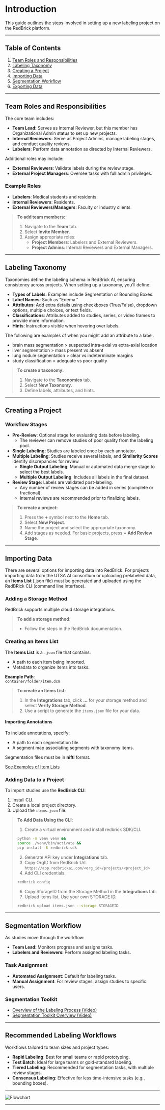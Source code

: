 # Introduction

This guide outlines the steps involved in setting up a new labeling project on the RedBrick platform.

---

## Table of Contents
1. [Team Roles and Responsibilities](#team-roles-and-responsibilities)
2. [Labeling Taxonomy](#labeling-taxonomy)
3. [Creating a Project](#creating-a-project)
4. [Importing Data](#importing-data)
5. [Segmentation Workflow](#segmentation-workflow)
6. [Exporting Data](#exporting-data)

---

## Team Roles and Responsibilities

The core team includes:
- **Team Lead**: Serves as Internal Reviewer, but this member has Organizational Admin status to set up new projects.
- **Internal Reviewers**: Serve as Project Admins, manage labeling stages, and conduct quality reviews.
- **Labelers**: Perform data annotation as directed by Internal Reviewers.

Additional roles may include:
- **External Reviewers**: Validate labels during the review stage.
- **External Project Managers**: Oversee tasks with full admin privileges.

### Example Roles
- **Labelers**: Medical students and residents.
- **Internal Reviewers**: Residents.
- **External Reviewers/Managers**: Faculty or industry clients.

> **To add team members:**
> 1. Navigate to the **Team** tab.
> 2. Select **Invite Member**.
> 3. Assign appropriate roles:
>    - **Project Members**: Labelers and External Reviewers.
>    - **Project Admins**: Internal Reviewers and External Managers.

---

## Labeling Taxonomy

Taxonomies define the labeling schema in RedBrick AI, ensuring consistency across projects. When setting up a taxonomy, you'll define:
- **Types of Labels**: Examples include Segmentation or Bounding Boxes.
- **Label Names**: Such as "Edema."
- **Attributes**: Add extra details using checkboxes (True/False), dropdown options, multiple choices, or text fields.
- **Classifications**: Attributes added to studies, series, or video frames to provide more information.
- **Hints**: Instructions visible when hovering over labels.

The following are examples of when you might add an attribute to a label.
- brain mass segmentation > suspected intra-axial vs extra-axial location
- liver segmentation > mass present vs absent
- lung nodule segmentation > clear vs indeterminate margins
- study classification > adequate vs poor quality

> **To create a taxonomy:**
> 1. Navigate to the **Taxonomies** tab.
> 2. Select **New Taxonomy**.
> 3. Define labels, attributes, and hints.

---

## Creating a Project

### Workflow Stages
- **Pre-Review**: Optional stage for evaluating data before labeling.
  - The reviewer can remove studies of poor quality from the labeling pool.
- **Single Labeling**: Studies are labeled once by each annotator.
- **Multiple Labeling**: Studies receive several labels, and **Similarity Scores** identify discrepancies for review.
  - **Single Output Labeling**: Manual or automated data merge stage to select the best labels.
  - **Multiple Output Labeling**: Includes all labels in the final dataset.
- **Review Stage**: Labels are validated post-labeling.
  - Any number of review stages can be added in series (complete or fractional).
  - Internal reviews are recommended prior to finalizing labels.

> **To create a project:**
> 1. Press the **+** symbol next to the **Home** tab.
> 2. Select **New Project**.
> 3. Name the project and select the appropriate taxonomy.
> 4. Add stages as needed. For basic projects, press **+ Add Review Stage**.

---

## Importing Data

There are several options for importing data into RedBrick. For projects importing data from the UTSA AI consortium or uploading prelabeled data, an **Items List** (.json file) must be generated and uploaded using the RedBRick CLI (command line interface).

### Adding a Storage Method

RedBrick supports multiple cloud storage integrations.

> **To add a storage method:**
> - Follow the steps in the RedBrick documentation.

### Creating an Items List

The **Items List** is a `.json` file that contains:
- A path to each item being imported.
- Metadata to organize items into tasks.

**Example Path**:  
`container/folder/item.dcm`

> **To create an Items List:**
> 1. In the **Integrations** tab, click **…** for your storage method and select **Verify Storage Method**.
> 2. Use a script to generate the `items.json` file for your data.

#### Importing Annotations
To include annotations, specify:
- A path to each segmentation file.
- A segment map associating segments with taxonomy items.

Segmentation files must be in **nifti** format.

[See Examples of Item Lists](https://docs.redbrickai.com/importing-data/import-cloud-data/creating-an-items-list)

### Adding Data to a Project

To import studies use the **RedBrick CLI**:
1. Install CLI.
2. Create a local project directory.
3. Upload the `items.json` file.

> **To Add Data Using the CLI**:
> 1. Create a virtual environment and install redbrick SDK/CLI.
> ```bash
> python -m venv venv &&
> source ./venv/bin/activate &&
> pip install -U redbrick-sdk
> ```
> 2. Generate API key under **Integrations** tab.
> 3. Copy OrgID from RedBrick Url. `https://app.redbrickai.com/<org_id>/projects/<project_id>`
> 4. Add CLI credentials.
> ```bash
> redbrick config
> ```
> 6. Copy StorageID from the Storage Method in the **Integrations** tab.
> 7. Upload items list. Use your own STORAGE ID.
> ```bash
> redbrick upload items.json --storage STORAGEID
> ```

---

## Segmentation Workflow

As studies move through the workflow:
- **Team Lead**: Monitors progress and assigns tasks.
- **Labelers and Reviewers**: Perform assigned labeling tasks.

### Task Assignment
- **Automated Assignment**: Default for labeling tasks.
- **Manual Assignment**: For review stages, assign studies to specific users.

### Segmentation Toolkit
- [Overview of the Labeling Process (Video)](https://www.youtube.com/watch?v=cl7oTHeIhsc)
- [Segmentation Toolkit Overview (Video)](https://www.youtube.com/watch?v=wsDFtPv64IM)

---

## Recommended Labeling Workflows

Workflows tailored to team sizes and project types:
- **Rapid Labeling**: Best for small teams or rapid prototyping.
- **Test Batch**: Ideal for large teams or gold-standard labeling.
- **Tiered Labeling**: Recommended for segmentation tasks, with multiple review stages.
- **Consensus Labeling**: Effective for less time-intensive tasks (e.g., bounding boxes).

---

![Flowchart](images/flowchart.png)

---

